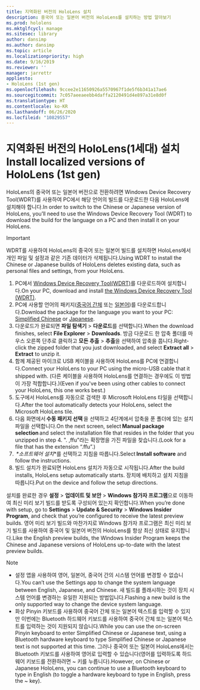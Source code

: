 ```yaml
---
title: 지역화된 버전의 HoloLens 설치
description: 중국어 또는 일본어 버전의 HoloLens를 설치하는 방법 알아보기
ms.prod: hololens
ms.mktglfcycl: manage
ms.sitesec: library
author: dansimp
ms.author: dansimp
ms.topic: article
ms.localizationpriority: high
ms.date: 9/16/2019
ms.reviewer: ''
manager: jarrettr
appliesto:
- HoloLens (1st gen)
ms.openlocfilehash: 9ccee2e11650926a5570967f1de5f6b341a17ae6
ms.sourcegitcommit: 7c057aeeaeebb4daffa2120491d4e897a31e8d0f
ms.translationtype: HT
ms.contentlocale: ko-KR
ms.lasthandoff: 06/26/2020
ms.locfileid: "10829557"
---
```

# <span data-ttu-id="3c216-103">지역화된 버전의 HoloLens(1세대) 설치</span><span class="sxs-lookup"><span data-stu-id="3c216-103">Install localized versions of HoloLens (1st gen)</span></span>

<span data-ttu-id="3c216-104">HoloLens의 중국어 또는 일본어 버전으로 전환하려면 Windows Device Recovery Tool(WDRT)를 사용하여 PC에서 해당 언어의 빌드를 다운로드한 다음 HoloLens에 설치해야 합니다.</span><span class="sxs-lookup"><span data-stu-id="3c216-104">In order to switch to the Chinese or Japanese version of HoloLens, you’ll need to use the Windows Device Recovery Tool (WDRT) to download the build for the language on a PC and then install it on your HoloLens.</span></span>

> [!IMPORTANT]
> <span data-ttu-id="3c216-105">WDRT를 사용하여 HoloLens의 중국어 또는 일본어 빌드를 설치하면 HoloLens에서 개인 파일 및 설정과 같은 기존 데이터가 삭제됩니다.</span><span class="sxs-lookup"><span data-stu-id="3c216-105">Using WDRT to install the Chinese or Japanese builds of HoloLens deletes existing data, such as personal files and settings, from your HoloLens.</span></span> 

1. <span data-ttu-id="3c216-106">PC에서 [Windows Device Recovery Tool(WDRT)](https://support.microsoft.com/help/12379)를 다운로드하여 설치합니다.</span><span class="sxs-lookup"><span data-stu-id="3c216-106">On your PC, download and install [the Windows Device Recovery Tool (WDRT)](https://support.microsoft.com/help/12379).</span></span>
1. <span data-ttu-id="3c216-107">PC에 사용할 언어의 패키지([중국어 간체](https://aka.ms/hololensdownload-ch) 또는 [일본어](https://aka.ms/hololensdownload-jp))를 다운로드합니다.</span><span class="sxs-lookup"><span data-stu-id="3c216-107">Download the package for the language you want to your PC:  [Simplified Chinese](https://aka.ms/hololensdownload-ch) or [Japanese](https://aka.ms/hololensdownload-jp).</span></span>
1. <span data-ttu-id="3c216-108">다운로드가 완료되면 **파일 탐색기** > **다운로드**를 선택합니다.</span><span class="sxs-lookup"><span data-stu-id="3c216-108">When the download finishes, select **File Explorer** > **Downloads**.</span></span> <span data-ttu-id="3c216-109">방금 다운로드 한 압축 폴더를 마우스 오른쪽 단추로 클릭하고 **모든 추출** > **추출**을 선택하여 압축을 풉니다.</span><span class="sxs-lookup"><span data-stu-id="3c216-109">Right-click the zipped folder that you just downloaded, and select **Extract all** > **Extract** to unzip it.</span></span>
1. <span data-ttu-id="3c216-110">함께 제공된 마이크로 USB 케이블을 사용하여 HoloLens를 PC에 연결합니다.</span><span class="sxs-lookup"><span data-stu-id="3c216-110">Connect your HoloLens to your PC using the micro-USB cable that it shipped with.</span></span> <span data-ttu-id="3c216-111">(다른 케이블을 사용하여 HoloLens를 연결하는 경우에도 이 방법이 가장 적합합니다.)</span><span class="sxs-lookup"><span data-stu-id="3c216-111">(Even if you've been using other cables to connect your HoloLens, this one works best.)</span></span>
1. <span data-ttu-id="3c216-112">도구에서 HoloLens를 자동으로 검색한 후 Microsoft HoloLens 타일을 선택합니다.</span><span class="sxs-lookup"><span data-stu-id="3c216-112">After the tool automatically detects your HoloLens, select the Microsoft HoloLens tile.</span></span>
1. <span data-ttu-id="3c216-113">다음 화면에서 **수동 패키지 선택** 을 선택하고 4단계에서 압축을 푼 폴더에 있는 설치 파일을 선택합니다.</span><span class="sxs-lookup"><span data-stu-id="3c216-113">On the next screen, select **Manual package selection** and select the installation file that resides in the folder that you unzipped in step 4.</span></span> <span data-ttu-id="3c216-114">". ,ffu"라는 확장명을 가진 파일을 찾습니다.</span><span class="sxs-lookup"><span data-stu-id="3c216-114">(Look for a file that has the extension “.ffu”.)</span></span> 
1. <span data-ttu-id="3c216-115"> *\*소프트웨어 설치*\*를 선택하고 지침을 따릅니다.</span><span class="sxs-lookup"><span data-stu-id="3c216-115">Select **Install software** and follow the instructions.</span></span> 
1. <span data-ttu-id="3c216-116">빌드 설치가 완료되면 HoloLens 설치가 자동으로 시작됩니다.</span><span class="sxs-lookup"><span data-stu-id="3c216-116">After the build installs, HoloLens setup automatically starts.</span></span> <span data-ttu-id="3c216-117">장치에 배치하고 설치 지침을 따릅니다.</span><span class="sxs-lookup"><span data-stu-id="3c216-117">Put on the device and follow the setup directions.</span></span> 

<span data-ttu-id="3c216-118">설치를 완료한 경우 **설정** > **업데이트 및 보안** > **Windows 참가자 프로그램**으로 이동하여 최신 미리 보기 빌드를 받도록 구성되어 있는지 확인합니다.</span><span class="sxs-lookup"><span data-stu-id="3c216-118">When you’re done with setup, go to **Settings** > **Update & Security** > **Windows Insider Program**, and check that you’re configured to receive the latest preview builds.</span></span> <span data-ttu-id="3c216-119">영어 미리 보기 빌드와 마찬가지로 Windows 참가자 프로그램은 최신 미리 보기 빌드를 사용하여 중국어 및 일본어 버전의 HoloLens를 항상 최신 상태로 유지합니다.</span><span class="sxs-lookup"><span data-stu-id="3c216-119">Like the English preview builds, the Windows Insider Program keeps the Chinese and Japanese versions of HoloLens up-to-date with the latest preview builds.</span></span>

> [!NOTE]
>  
> - <span data-ttu-id="3c216-120">설정 앱을 사용하여 영어, 일본어, 중국어 간의 시스템 언어를 변경할 수 없습니다.</span><span class="sxs-lookup"><span data-stu-id="3c216-120">You can’t use the Settings app to change the system language between English, Japanese, and Chinese.</span></span> <span data-ttu-id="3c216-121">새 빌드를 플래시하는 것이 장치 시스템 언어를 변경하는 유일한 지원되는 방법입니다.</span><span class="sxs-lookup"><span data-stu-id="3c216-121">Flashing a new build is the only supported way to change the device system language.</span></span>
> - <span data-ttu-id="3c216-122">화상 Pinyin 키보드를 사용하여 중국어 간체 또는 일본어 텍스트를 입력할 수 있지만 이번에는 Bluetooth 하드웨어 키보드를 사용하여 중국어 간체 또는 일본어 텍스트를 입력하는 것이 지원되지 않습니다.</span><span class="sxs-lookup"><span data-stu-id="3c216-122">While you can use the on-screen Pinyin keyboard to enter Simplified Chinese or Japanese text, using a Bluetooth hardware keyboard to type Simplified Chinese or Japanese text is not supported at this time.</span></span>  <span data-ttu-id="3c216-123">그러나 중국어 또는 일본어 HoloLens에서는 Bluetooth 키보드를 사용하여 영어로 입력할 수 있습니다(영어를 입력하도록 하드웨어 키보드를 전환하려면 ~ 키를 누릅니다).</span><span class="sxs-lookup"><span data-stu-id="3c216-123">However, on Chinese or Japanese HoloLens, you can continue to use a Bluetooth keyboard to type in English (to toggle a hardware keyboard to type in English, press the ~ key).</span></span>
